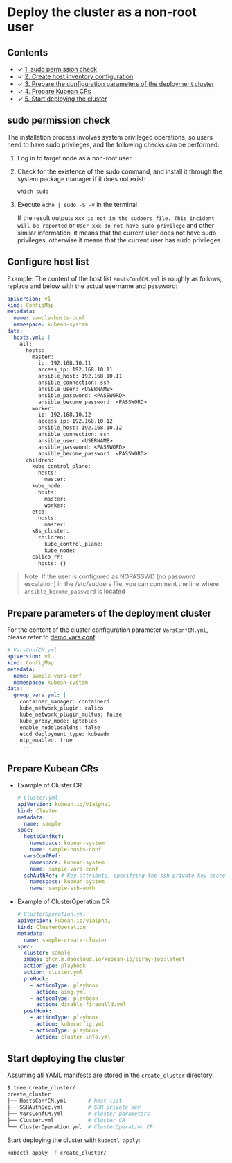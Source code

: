 # Deploy the cluster as a non-root user

## Contents

- ✓ [1. sudo permission check](#sudo-permission-check)
- ✓ [2. Create host inventory configuration](#create-host-inventory-configuration)
- ✓ [3. Prepare the configuration parameters of the deployment cluster](#prepare-the-configuration-parameters-of-the-deployment-cluster)
- ✓ [4. Prepare Kubean CRs](#prepare-kubean-crs)
- ✓ [5. Start deploying the cluster](#start-deploying-the-cluster)

## sudo permission check

  The installation process involves system privileged operations,
  so users need to have sudo privileges, and the following checks can be performed:

  1. Log in to target node as a non-root user

  2. Check for the existence of the sudo command, and install it through
     the system package manager if it does not exist:

     `which sudo`

  3. Execute `echo | sudo -S -v` in the terminal
  
      If the result outputs `xxx is not in the sudoers file. This incident will be reported`
      or `User xxx do not have sudo privilege` and other similar information, it means that the
      current user does not have sudo privileges, otherwise it means that the current user has sudo privileges.

## Configure host list
   

  Example: The content of the host list `HostsConfCM.yml` is roughly as follows, replace
  <USERNAME> and <PASSWORD> below with the actual username and password:

  ```yaml
  apiVersion: v1
  kind: ConfigMap
  metadata:
    name: sample-hosts-conf
    namespace: kubean-system
  data:
    hosts.yml: |
      all:
        hosts:
          master:
            ip: 192.168.10.11
            access_ip: 192.168.10.11
            ansible_host: 192.168.10.11
            ansible_connection: ssh
            ansible_user: <USERNAME>
            ansible_password: <PASSWORD>
            ansible_become_password: <PASSWORD>
          worker:
            ip: 192.168.10.12
            access_ip: 192.168.10.12
            ansible_host: 192.168.10.12
            ansible_connection: ssh
            ansible_user: <USERNAME>
            ansible_password: <PASSWORD>
            ansible_become_password: <PASSWORD>
        children:
          kube_control_plane:
            hosts:
              master:
          kube_node:
            hosts:
              master:
              worker:
          etcd:
            hosts:
              master:
          k8s_cluster:
            children:
              kube_control_plane:
              kube_node:
          calico_rr:
            hosts: {}
  ```
  > Note: If the user is configured as NOPASSWD (no password escalation) in the /etc/sudoers file, you can comment the line where `ansible_become_password` is located

## Prepare parameters of the deployment cluster

For the content of the cluster configuration parameter `VarsConfCM.yml`, please refer to
[demo vars conf](https://github.com/kubean-io/kubean/blob/main/examples/install/2.mirror/VarsConfCM.yml).

```yaml
# VarsConfCM.yml
apiVersion: v1
kind: ConfigMap
metadata:
  name: sample-vars-conf
  namespace: kubean-system
data:
  group_vars.yml: |
    container_manager: containerd
    kube_network_plugin: calico
    kube_network_plugin_multus: false
    kube_proxy_mode: iptables
    enable_nodelocaldns: false
    etcd_deployment_type: kubeadm
    ntp_enabled: true
    ...
```

## Prepare Kubean CRs

- Example of Cluster CR

    ```yaml
    # Cluster.yml
    apiVersion: kubean.io/v1alpha1
    kind: Cluster
    metadata:
      name: sample
    spec:
      hostsConfRef:
        namespace: kubean-system
        name: sample-hosts-conf
      varsConfRef:
        namespace: kubean-system
        name: sample-vars-conf
      sshAuthRef: # Key attribute, specifying the ssh private key secret during cluster deployment
        namespace: kubean-system
        name: sample-ssh-auth
    ```

- Example of ClusterOperation CR

    ```yaml
    # ClusterOperation.yml
    apiVersion: kubean.io/v1alpha1
    kind: ClusterOperation
    metadata:
      name: sample-create-cluster
    spec:
      cluster: sample
      image: ghcr.m.daocloud.io/kubean-io/spray-job:latest
      actionType: playbook
      action: cluster.yml
      preHook:
        - actionType: playbook
          action: ping.yml
        - actionType: playbook
          action: disable-firewalld.yml
      postHook:
        - actionType: playbook
          action: kubeconfig.yml
        - actionType: playbook
          action: cluster-info.yml
    ```

## Start deploying the cluster

Assuming all YAML manifests are stored in the `create_cluster` directory:

```bash
$ tree create_cluster/
create_cluster
├── HostsConfCM.yml       # host list
├── SSHAuthSec.yml        # SSH private key
├── VarsConfCM.yml        # cluster parameters
├── Cluster.yml           # Cluster CR
└── ClusterOperation.yml  # ClusterOperation CR
```

Start deploying the cluster with `kubectl apply`:

```bash
kubectl apply -f create_cluster/
```
